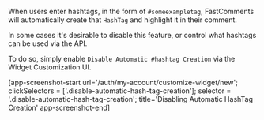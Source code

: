When users enter hashtags, in the form of `#someexampletag`, FastComments will automatically create that `HashTag` and 
highlight it in their comment.

In some cases it's desirable to disable this feature, or control what hashtags can be used via the API.

To do so, simply enable `Disable Automatic #hashtag Creation` via the Widget Customization UI.

[app-screenshot-start url='/auth/my-account/customize-widget/new'; clickSelectors = ['.disable-automatic-hash-tag-creation']; selector = '.disable-automatic-hash-tag-creation'; title='Disabling Automatic HashTag Creation' app-screenshot-end]

